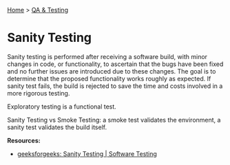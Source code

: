 [Home](../../README.md) > [QA & Testing](./README.md)

# Sanity Testing

Sanity testing is performed after receiving a software build, with minor changes in code, or functionality, to ascertain that the bugs have been fixed and no further issues are introduced due to these changes. The goal is to determine that the proposed functionality works roughly as expected. If sanity test fails, the build is rejected to save the time and costs involved in a more rigorous testing.

Exploratory testing is a functional test.

Sanity Testing vs Smoke Testing: a smoke test validates the environment, a sanity test validates the build itself.

**Resources:**
- [geeksforgeeks: Sanity Testing | Software Testing](https://www.geeksforgeeks.org/sanity-testing-software-testing/)

